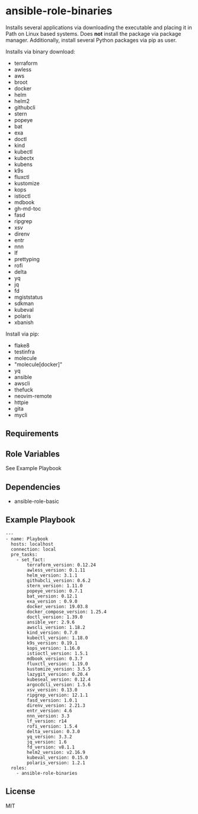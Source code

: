 ansible-role-binaries
=========

Installs several applications via downloading the executable and placing it in Path on Linux based systems. Does **not** install the package via package manager. Additionally, install several Python packages via pip as user.

Installs via binary download:

- terraform
- awless
- aws
- broot
- docker
- helm
- helm2
- githubcli
- stern
- popeye
- bat
- exa
- doctl
- kind
- kubectl
- kubectx
- kubens
- k9s
- fluxctl
- kustomize
- kops
- istioctl
- mdbook
- gh-md-toc
- fasd
- ripgrep
- xsv
- direnv
- entr
- nnn
- lf
- prettyping
- rofi
- delta
- yq
- jq
- fd
- mgiststatus
- sdkman
- kubeval
- polaris
- xbanish

Install via pip:

- flake8
- testinfra
- molecule
- "molecule[docker]"
- yq
- ansible
- awscli
- thefuck
- neovim-remote
- httpie
- gita
- mycli


Requirements
------------

Role Variables
--------------

See Example Playbook

Dependencies
------------

- ansible-role-basic

Example Playbook
----------------

```
---
- name: Playbook
  hosts: localhost
  connection: local
  pre_tasks:
    - set_fact:
        terraform_version: 0.12.24
        awless_version: 0.1.11
        helm_version: 3.1.1
        githubcli_version: 0.6.2
        stern_version: 1.11.0
        popeye_version: 0.7.1
        bat_version: 0.12.1
        exa_version : 0.9.0
        docker_version: 19.03.8
        docker_compose_version: 1.25.4
        doctl_version: 1.39.0
        ansible_ver: 2.9.6
        awscli_version: 1.18.2
        kind_version: 0.7.0
        kubectl_version: 1.18.0
        k9s_version: 0.19.1
        kops_version: 1.16.0
        istioctl_version: 1.5.1
        mdbook_version: 0.3.7
        fluxctl_version: 1.19.0
        kustomize_version: 3.5.5
        lazygit_version: 0.20.4
        kubeseal_version: 0.12.4
        argocdcli_version: 1.5.6
        xsv_version: 0.13.0
        ripgrep_version: 12.1.1
        fasd_version: 1.0.1
        direnv_version: 2.21.3
        entr_version: 4.6
        nnn_version: 3.3
        lf_version: r14
        rofi_version: 1.5.4
        delta_version: 0.3.0
        yq_version: 3.3.2
        jq_version: 1.6
        fd_version: v8.1.1
        helm2_version: v2.16.9
        kubeval_version: 0.15.0
        polaris_version: 1.2.1
  roles:
    - ansible-role-binaries
```

License
-------

MIT
